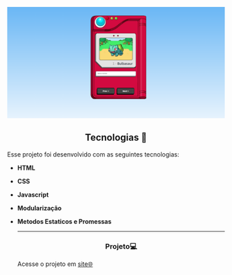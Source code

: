 <p align="center"> 
  <img alt="Projeto" src="./interface.png">

</p>



<!--  -->


<h2 align="center">Tecnologias 🚀</h2>
   
<p>Esse projeto foi desenvolvido com as seguintes tecnologias:</p>

- **HTML**
- **CSS**
- **Javascript**
- **Modularização**
- **Metodos Estaticos e Promessas**



  
  ---
  <h3 align="center">Projeto💻 </h3>
  <p>Acesse o projeto em <a href="https://micaela-marques.github.io/pokedex/"> site🌐
  </p>
